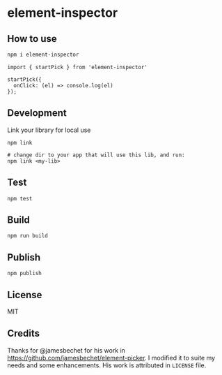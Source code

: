 # element-inspector

## How to use

```sh
npm i element-inspector
```

```
import { startPick } from 'element-inspector'

startPick({
  onClick: (el) => console.log(el)
});
```

## Development

Link your library for local use

```
npm link

# change dir to your app that will use this lib, and run:
npm link <my-lib>
```

## Test

```
npm test
```

## Build

```
npm run build
```

## Publish

```
npm publish
```

## License

MIT

## Credits

Thanks for @jamesbechet for his work in https://github.com/jamesbechet/element-picker.
I modified it to suite my needs and some enhancements.
His work is attributed in `LICENSE` file.
